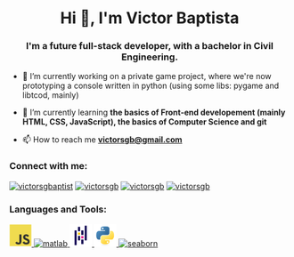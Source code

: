 <h1 align="center">Hi 👋, I'm Victor Baptista</h1>
<h3 align="center">I'm a future full-stack developer, with a bachelor in Civil Engineering.</h3>

- 🔭 I’m currently working on a private game project, where we're now prototyping a console written in python (using some libs: pygame and libtcod, mainly)

- 🌱 I’m currently learning **the basics of Front-end developement (mainly HTML, CSS, JavaScript), the basics of Computer Science and git**

- 📫 How to reach me **victorsgb@gmail.com**

<h3 align="left">Connect with me:</h3>
<p align="left">
<a href="https://twitter.com/victorsgbaptist" target="blank"><img align="center" src="https://raw.githubusercontent.com/rahuldkjain/github-profile-readme-generator/master/src/images/icons/Social/twitter.svg" alt="victorsgbaptist" height="30" width="40" /></a>
<a href="https://linkedin.com/in/victorsgb" target="blank"><img align="center" src="https://raw.githubusercontent.com/rahuldkjain/github-profile-readme-generator/master/src/images/icons/Social/linked-in-alt.svg" alt="victorsgb" height="30" width="40" /></a>
<a href="https://stackoverflow.com/users/victorsgb" target="blank"><img align="center" src="https://raw.githubusercontent.com/rahuldkjain/github-profile-readme-generator/master/src/images/icons/Social/stack-overflow.svg" alt="victorsgb" height="30" width="40" /></a>
<a href="https://www.leetcode.com/victorsgb" target="blank"><img align="center" src="https://raw.githubusercontent.com/rahuldkjain/github-profile-readme-generator/master/src/images/icons/Social/leet-code.svg" alt="victorsgb" height="30" width="40" /></a>
</p>

<h3 align="left">Languages and Tools:</h3>
<p align="left"> <a href="https://developer.mozilla.org/en-US/docs/Web/JavaScript" target="_blank" rel="noreferrer"> <img src="https://raw.githubusercontent.com/devicons/devicon/master/icons/javascript/javascript-original.svg" alt="javascript" width="40" height="40"/> </a> <a href="https://www.mathworks.com/" target="_blank" rel="noreferrer"> <img src="https://upload.wikimedia.org/wikipedia/commons/2/21/Matlab_Logo.png" alt="matlab" width="40" height="40"/> </a> <a href="https://pandas.pydata.org/" target="_blank" rel="noreferrer"> <img src="https://raw.githubusercontent.com/devicons/devicon/2ae2a900d2f041da66e950e4d48052658d850630/icons/pandas/pandas-original.svg" alt="pandas" width="40" height="40"/> </a> <a href="https://www.python.org" target="_blank" rel="noreferrer"> <img src="https://raw.githubusercontent.com/devicons/devicon/master/icons/python/python-original.svg" alt="python" width="40" height="40"/> </a> <a href="https://seaborn.pydata.org/" target="_blank" rel="noreferrer"> <img src="https://seaborn.pydata.org/_images/logo-mark-lightbg.svg" alt="seaborn" width="40" height="40"/> </a> </p>

